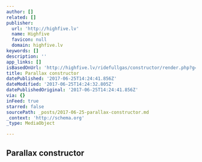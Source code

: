 ```yaml
---
author: []
related: []
publisher:
  url: 'http://highfive.lv'
  name: Highfive
  favicon: null
  domain: highfive.lv
keywords: []
description: ''
app_links: []
isBasedOnUrl: 'http://highfive.lv/ridefullgas/constructor/render.php?g=1'
title: Parallax constructor
datePublished: '2017-06-25T14:24:41.856Z'
dateModified: '2017-06-25T14:24:32.805Z'
datePublishedOriginal: '2017-06-25T14:24:41.856Z'
via: {}
inFeed: true
starred: false
sourcePath: _posts/2017-06-25-parallax-constructor.md
_context: 'http://schema.org'
_type: MediaObject

---
```

<article style=""><h1>Parallax constructor</h1></article>